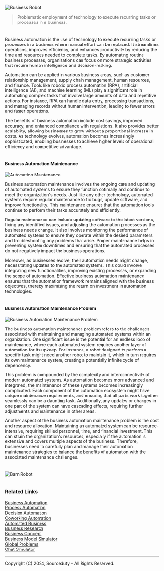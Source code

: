 ![Business Robot](https://github.com/user-attachments/assets/f653664f-69a6-435b-9c7e-257d4a0f5667)

> Problematic employment of technology to execute recurring tasks or processes in a business.

#

Business automation is the use of technology to execute recurring tasks or processes in a business where manual effort can be replaced. It streamlines operations, improves efficiency, and enhances productivity by reducing the time and resources needed to complete tasks. By automating routine business processes, organizations can focus on more strategic activities that require human intelligence and decision-making.

Automation can be applied in various business areas, such as customer relationship management, supply chain management, human resources, and finance. Tools like robotic process automation (RPA), artificial intelligence (AI), and machine learning (ML) play a significant role in automating complex tasks that involve large amounts of data and repetitive actions. For instance, RPA can handle data entry, processing transactions, and managing records without human intervention, leading to fewer errors and faster operations.

The benefits of business automation include cost savings, improved accuracy, and enhanced compliance with regulations. It also provides better scalability, allowing businesses to grow without a proportional increase in costs. As technology evolves, automation becomes increasingly sophisticated, enabling businesses to achieve higher levels of operational efficiency and competitive advantage.

#
#### Business Automation Maintenance

![Automation Maintenance](https://github.com/user-attachments/assets/33dde0ad-a724-4d4d-8f4d-a28dd74482b9)

Business automation maintenance involves the ongoing care and updating of automated systems to ensure they function optimally and continue to meet the organization's needs. Just like any other technology, automated systems require regular maintenance to fix bugs, update software, and improve functionality. This maintenance ensures that the automation tools continue to perform their tasks accurately and efficiently.

Regular maintenance can include updating software to the latest versions, fixing any identified issues, and adjusting the automation processes as the business needs change. It also involves monitoring the performance of automated systems to ensure they operate within the desired parameters and troubleshooting any problems that arise. Proper maintenance helps in preventing system downtimes and ensuring that the automated processes do not negatively impact the business operations.

Moreover, as businesses evolve, their automation needs might change, necessitating updates to the automated systems. This could involve integrating new functionalities, improving existing processes, or expanding the scope of automation. Effective business automation maintenance ensures that the automation framework remains aligned with the business objectives, thereby maximizing the return on investment in automation technologies.

#
#### Business Automation Maintenance Problem

![Business Automation Maintenance Problem](https://github.com/user-attachments/assets/733e5718-1b4c-4e45-8224-055564ab35e1)

The business automation maintenance problem refers to the challenges associated with maintaining and managing automated systems within an organization. One significant issue is the potential for an endless loop of maintenance, where each automated system requires another layer of automation for its upkeep. For instance, a robot designed to perform a specific task might need another robot to maintain it, which in turn requires its own maintenance system, creating a potentially infinite cycle of dependency.

This problem is compounded by the complexity and interconnectivity of modern automated systems. As automation becomes more advanced and integrated, the maintenance of these systems becomes increasingly complicated. Each component of the automation ecosystem might have unique maintenance requirements, and ensuring that all parts work together seamlessly can be a daunting task. Additionally, any updates or changes in one part of the system can have cascading effects, requiring further adjustments and maintenance in other areas.

Another aspect of the business automation maintenance problem is the cost and resource allocation. Maintaining an automated system can be resource-intensive, requiring skilled personnel, time, and financial investment. This can strain the organization's resources, especially if the automation is extensive and covers multiple aspects of the business. Therefore, businesses need to carefully plan and manage their automation maintenance strategies to balance the benefits of automation with the associated maintenance challenges.

#

![Barn Robot](https://github.com/user-attachments/assets/68b7c4ae-c51b-454a-8306-110d28558a04)

#
### Related Links

[Business Automation](https://github.com/sourceduty/Business_Automation)
<br>
[Process Automation](https://github.com/sourceduty/Process_Automation)
<br>
[Decision Automation](https://github.com/sourceduty/Decision_Automation)
<br>
[Coworking Automation](https://github.com/sourceduty/Coworking_Automation)
<br>
[Automated Business](https://github.com/sourceduty/Automated_Business)
<br>
[Business Research](https://github.com/sourceduty/Business_Research)
<br>
[Business Concept](https://chat.openai.com/g/g-Xm4w9hlF5-business-concept)
<br>
[Business Model Simulator](https://github.com/sourceduty/Business_Model_Simulator)
<br>
[Global Problems](https://github.com/sourceduty/Global_Problems)
<br>
[Chat Simulator](https://github.com/sourceduty/Chat_Simulator)

***
Copyright (C) 2024, Sourceduty - All Rights Reserved.
